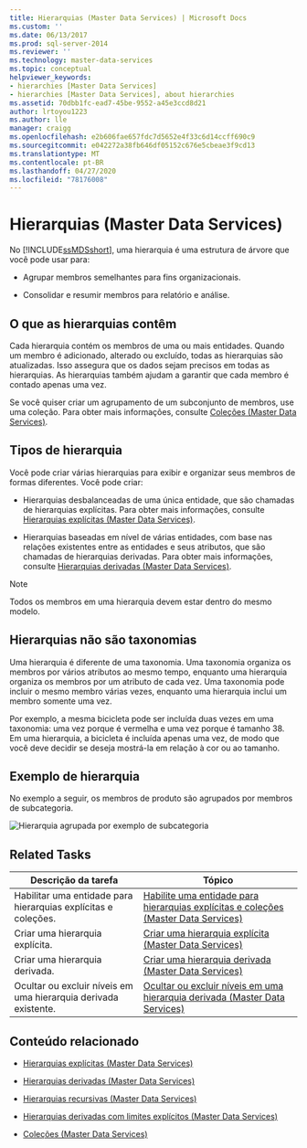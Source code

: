 ```yaml
---
title: Hierarquias (Master Data Services) | Microsoft Docs
ms.custom: ''
ms.date: 06/13/2017
ms.prod: sql-server-2014
ms.reviewer: ''
ms.technology: master-data-services
ms.topic: conceptual
helpviewer_keywords:
- hierarchies [Master Data Services]
- hierarchies [Master Data Services], about hierarchies
ms.assetid: 70dbb1fc-ead7-45be-9552-a45e3ccd8d21
author: lrtoyou1223
ms.author: lle
manager: craigg
ms.openlocfilehash: e2b606fae657fdc7d5652e4f33c6d14ccff690c9
ms.sourcegitcommit: e042272a38fb646df05152c676e5cbeae3f9cd13
ms.translationtype: MT
ms.contentlocale: pt-BR
ms.lasthandoff: 04/27/2020
ms.locfileid: "78176008"
---
```

# <a name="hierarchies-master-data-services"></a>Hierarquias (Master Data Services)
  No [!INCLUDE[ssMDSshort](../includes/ssmdsshort-md.md)], uma hierarquia é uma estrutura de árvore que você pode usar para:

-   Agrupar membros semelhantes para fins organizacionais.

-   Consolidar e resumir membros para relatório e análise.

## <a name="what-hierarchies-contain"></a>O que as hierarquias contêm
 Cada hierarquia contém os membros de uma ou mais entidades. Quando um membro é adicionado, alterado ou excluído, todas as hierarquias são atualizadas. Isso assegura que os dados sejam precisos em todas as hierarquias. As hierarquias também ajudam a garantir que cada membro é contado apenas uma vez.

 Se você quiser criar um agrupamento de um subconjunto de membros, use uma coleção. Para obter mais informações, consulte [Coleções &#40;Master Data Services&#41;](collections-master-data-services.md).

## <a name="kinds-of-hierarchies"></a>Tipos de hierarquia
 Você pode criar várias hierarquias para exibir e organizar seus membros de formas diferentes. Você pode criar:

-   Hierarquias desbalanceadas de uma única entidade, que são chamadas de hierarquias explícitas. Para obter mais informações, consulte [Hierarquias explícitas &#40;Master Data Services&#41;](../../2014/master-data-services/explicit-hierarchies-master-data-services.md).

-   Hierarquias baseadas em nível de várias entidades, com base nas relações existentes entre as entidades e seus atributos, que são chamadas de hierarquias derivadas. Para obter mais informações, consulte [Hierarquias derivadas &#40;Master Data Services&#41;](../../2014/master-data-services/derived-hierarchies-master-data-services.md).

> [!NOTE]
>  Todos os membros em uma hierarquia devem estar dentro do mesmo modelo.

## <a name="hierarchies-are-not-taxonomies"></a>Hierarquias não são taxonomias
 Uma hierarquia é diferente de uma taxonomia. Uma taxonomia organiza os membros por vários atributos ao mesmo tempo, enquanto uma hierarquia organiza os membros por um atributo de cada vez. Uma taxonomia pode incluir o mesmo membro várias vezes, enquanto uma hierarquia inclui um membro somente uma vez.

 Por exemplo, a mesma bicicleta pode ser incluída duas vezes em uma taxonomia: uma vez porque é vermelha e uma vez porque é tamanho 38. Em uma hierarquia, a bicicleta é incluída apenas uma vez, de modo que você deve decidir se deseja mostrá-la em relação à cor ou ao tamanho.

## <a name="hierarchy-example"></a>Exemplo de hierarquia
 No exemplo a seguir, os membros de produto são agrupados por membros de subcategoria.

 ![Hierarquia agrupada por exemplo de subcategoria](../../2014/master-data-services/media/mds-conc-hierarchy.gif "Hierarquia agrupada por exemplo de subcategoria")

## <a name="related-tasks"></a>Related Tasks

|Descrição da tarefa|Tópico|
|----------------------|-----------|
|Habilitar uma entidade para hierarquias explícitas e coleções.|[Habilite uma entidade para hierarquias explícitas e coleções &#40;Master Data Services&#41;](../../2014/master-data-services/enable-an-entity-for-explicit-hierarchies-and-collections-master-data-services.md)|
|Criar uma hierarquia explícita.|[Criar uma hierarquia explícita &#40;Master Data Services&#41;](../../2014/master-data-services/create-an-explicit-hierarchy-master-data-services.md)|
|Criar uma hierarquia derivada.|[Criar uma hierarquia derivada &#40;Master Data Services&#41;](../../2014/master-data-services/create-a-derived-hierarchy-master-data-services.md)|
|Ocultar ou excluir níveis em uma hierarquia derivada existente.|[Ocultar ou excluir níveis em uma hierarquia derivada &#40;Master Data Services&#41;](../../2014/master-data-services/hide-or-delete-levels-in-a-derived-hierarchy-master-data-services.md)|

## <a name="related-content"></a>Conteúdo relacionado

-   [Hierarquias explícitas &#40;Master Data Services&#41;](../../2014/master-data-services/explicit-hierarchies-master-data-services.md)

-   [Hierarquias derivadas &#40;Master Data Services&#41;](../../2014/master-data-services/derived-hierarchies-master-data-services.md)

-   [Hierarquias recursivas &#40;Master Data Services&#41;](../../2014/master-data-services/recursive-hierarchies-master-data-services.md)

-   [Hierarquias derivadas com limites explícitos &#40;Master Data Services&#41;](../../2014/master-data-services/derived-hierarchies-with-explicit-caps-master-data-services.md)

-   [Coleções &#40;Master Data Services&#41;](collections-master-data-services.md)


